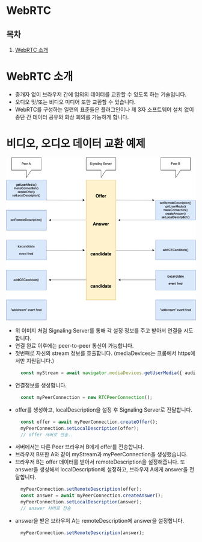 # WebRTC

## 목차
1. [WebRTC 소개](#WebRTC-소개)


# WebRTC 소개
- 중개자 없이 브라우저 간에 임의의 데이터를 교환할 수 있도록 하는 기술입니다.
- 오디오 및/또는 비디오 미디어 또한 교환할 수 있습니다.
- WebRTC를 구성하는 일련의 표준들은 플러그인이나 제 3자 소프트웨어 설치 없이 종단 간 데이터 공유와 화상 회의를 가능하게 합니다.

# 비디오, 오디오 데이터 교환 예제
![webrtc-interface](./WebRTC-Interface.drawio.png)
- 위 이미지 처럼 Signaling Server를 통해 각 설정 정보를 주고 받아서 연결을 시도합니다.
- 연결 완료 이후에는 peer-to-peer 통신이 가능합니다.
- 첫번째로 자신의 stream 정보를 호출합니다. (mediaDevices는 크롬에서 https에서만 지원됩니다.)
    ```typescript
      const myStream = await navigator.mediaDevices.getUserMedia({ audio: true, video: true});
    ```
- 연결정보를 생성합니다.
    ```typescript
      const myPeerConnection = new RTCPeerConnection();
    ```
- offer를 생성하고, localDescription을 설정 후 Signaling Server로 전달합니다.
    ```typescript
      const offer = await myPeerConnection.createOffer();
      myPeerConnection.setLocalDescription(offer);
      // offer 서버로 전송..
    ```
- 서버에서는 다른 Peer 브라우저 B에게 offer를 전송합니다.
- 브라우저 B또한 A와 같이 myStream과 myPeerConnection을 생성했습니다.
- 브라우저 B는 offer 데이터를 받아서 remoteDescription을 설정해줍니다. 또 answer을 생성해서 localDescription에 설정하고, 브라우저 A에게 answer을 전달합니다. 
    ```typescript
      myPeerConnection.setRemoteDescription(offer);
      const answer = await myPeerConnection.createAnswer();
      myPeerConnection.setLocalDescription(answer);
      // answer 서버로 전송
    ```
- answer을 받은 브라우저 A는 remoteDescription에 answer을 설정합니다.
    ```typescript
      myPeerConnection.setRemoteDescription(answer);
    ```
